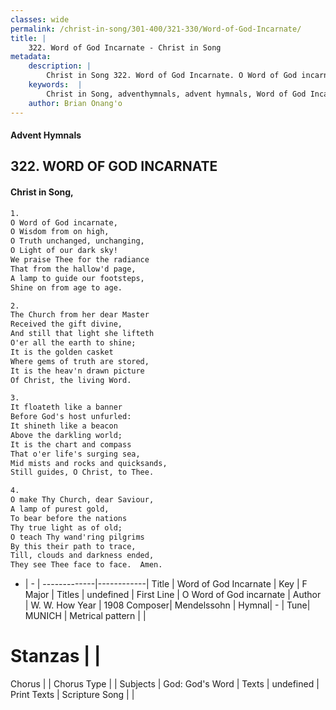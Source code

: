 ```yaml
---
classes: wide
permalink: /christ-in-song/301-400/321-330/Word-of-God-Incarnate/
title: |
    322. Word of God Incarnate - Christ in Song
metadata:
    description: |
        Christ in Song 322. Word of God Incarnate. O Word of God incarnate, O Wisdom from on high, O Truth unchanged, unchanging, O Light of our dark sky! We praise Thee for the radiance That from the hallow'd page, A lamp to guide our footsteps, Shine on from age to age.
    keywords:  |
        Christ in Song, adventhymnals, advent hymnals, Word of God Incarnate, O Word of God incarnate. 
    author: Brian Onang'o
---
```


#### Advent Hymnals
## 322. WORD OF GOD INCARNATE
####  Christ in Song,

```txt
1.
O Word of God incarnate,
O Wisdom from on high,
O Truth unchanged, unchanging,
O Light of our dark sky!
We praise Thee for the radiance
That from the hallow'd page,
A lamp to guide our footsteps,
Shine on from age to age.

2.
The Church from her dear Master
Received the gift divine,
And still that light she lifteth
O'er all the earth to shine;
It is the golden casket
Where gems of truth are stored,
It is the heav'n drawn picture
Of Christ, the living Word.

3.
It floateth like a banner
Before God's host unfurled:
It shineth like a beacon
Above the darkling world;
It is the chart and compass
That o'er life's surging sea,
Mid mists and rocks and quicksands,
Still guides, O Christ, to Thee.

4.
O make Thy Church, dear Saviour,
A lamp of purest gold,
To bear before the nations
Thy true light as of old;
O teach Thy wand'ring pilgrims
By this their path to trace,
Till, clouds and darkness ended,
They see Thee face to face.  Amen.

```

- |   -  |
-------------|------------|
Title | Word of God Incarnate |
Key | F Major |
Titles | undefined |
First Line | O Word of God incarnate |
Author | W. W. How
Year | 1908
Composer| Mendelssohn |
Hymnal|  - |
Tune| MUNICH |
Metrical pattern | |
# Stanzas |  |
Chorus |  |
Chorus Type |  |
Subjects | God: God's Word |
Texts | undefined |
Print Texts | 
Scripture Song |  |
    
